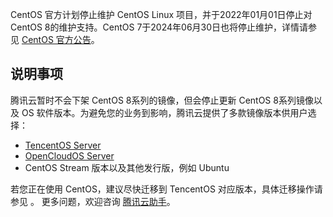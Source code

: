 CentOS 官方计划停止维护 CentOS Linux 项目，并于2022年01月01日停止对 CentOS 8的维护支持。CentOS 7于2024年06月30日也将停止维护，详情请参见 [CentOS 官方公告](https://blog.centos.org/2020/12/future-is-centos-stream/?spm=a2c4g.11174386.n2.3.348f4c07hk46v4)。

## 说明事项
腾讯云暂时不会下架 CentOS 8系列的镜像，但会停止更新 CentOS 8系列镜像以及 OS 软件版本。为避免您的业务到影响，腾讯云提供了多款镜像版本供用户选择：
- [TencentOS Server](https://cloud.tencent.com/document/product/213/38027)
- [OpenCloudOS Server](https://cloud.tencent.com/document/product/213/70717)
- CentOS Stream 版本以及其他发行版，例如 Ubuntu

若您正在使用 CentOS，建议尽快迁移到 TencentOS 对应版本，具体迁移操作请参见 []()。
更多问题，欢迎咨询 [腾讯云助手](https://cloud.tencent.com/product/tca)。
